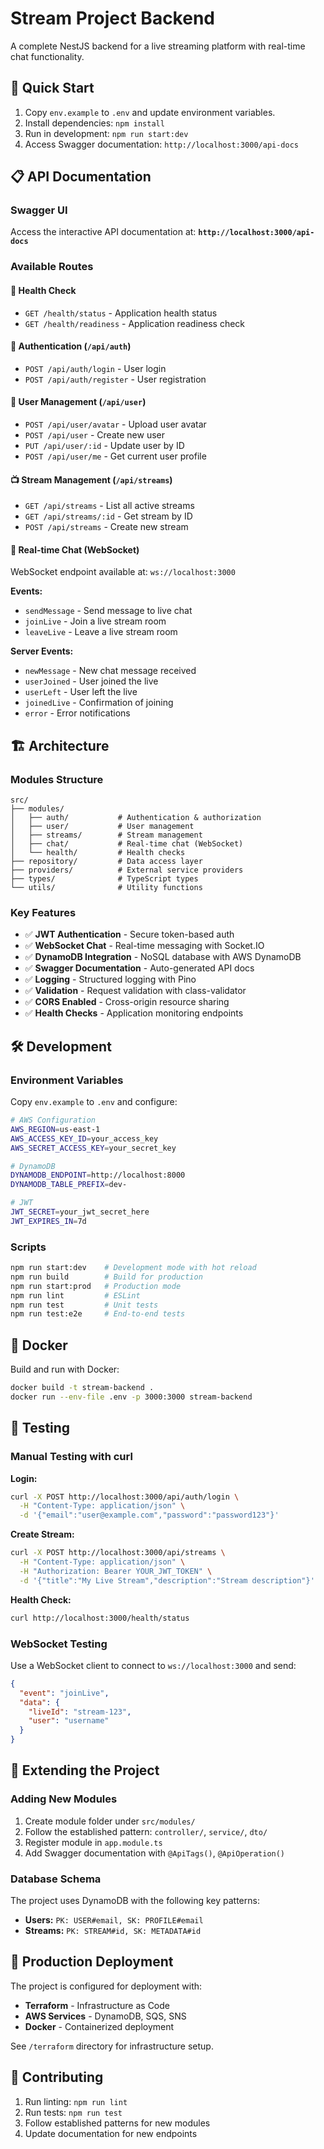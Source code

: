 # Stream Project Backend

A complete NestJS backend for a live streaming platform with real-time chat functionality.

## 🚀 Quick Start

1. Copy `env.example` to `.env` and update environment variables.
2. Install dependencies: `npm install`
3. Run in development: `npm run start:dev`
4. Access Swagger documentation: `http://localhost:3000/api-docs`

## 📋 API Documentation

### Swagger UI
Access the interactive API documentation at: **`http://localhost:3000/api-docs`**

### Available Routes

#### 🏥 Health Check
- `GET /health/status` - Application health status
- `GET /health/readiness` - Application readiness check

#### 🔐 Authentication (`/api/auth`)
- `POST /api/auth/login` - User login
- `POST /api/auth/register` - User registration

#### 👤 User Management (`/api/user`)
- `POST /api/user/avatar` - Upload user avatar
- `POST /api/user` - Create new user
- `PUT /api/user/:id` - Update user by ID
- `POST /api/user/me` - Get current user profile

#### 📺 Stream Management (`/api/streams`)
- `GET /api/streams` - List all active streams
- `GET /api/streams/:id` - Get stream by ID
- `POST /api/streams` - Create new stream

#### 💬 Real-time Chat (WebSocket)
WebSocket endpoint available at: `ws://localhost:3000`

**Events:**
- `sendMessage` - Send message to live chat
- `joinLive` - Join a live stream room
- `leaveLive` - Leave a live stream room

**Server Events:**
- `newMessage` - New chat message received
- `userJoined` - User joined the live
- `userLeft` - User left the live
- `joinedLive` - Confirmation of joining
- `error` - Error notifications

## 🏗️ Architecture

### Modules Structure
```
src/
├── modules/
│   ├── auth/           # Authentication & authorization
│   ├── user/           # User management
│   ├── streams/        # Stream management
│   ├── chat/           # Real-time chat (WebSocket)
│   └── health/         # Health checks
├── repository/         # Data access layer
├── providers/          # External service providers
├── types/              # TypeScript types
└── utils/              # Utility functions
```

### Key Features
- ✅ **JWT Authentication** - Secure token-based auth
- ✅ **WebSocket Chat** - Real-time messaging with Socket.IO
- ✅ **DynamoDB Integration** - NoSQL database with AWS DynamoDB
- ✅ **Swagger Documentation** - Auto-generated API docs
- ✅ **Logging** - Structured logging with Pino
- ✅ **Validation** - Request validation with class-validator
- ✅ **CORS Enabled** - Cross-origin resource sharing
- ✅ **Health Checks** - Application monitoring endpoints

## 🛠️ Development

### Environment Variables
Copy `env.example` to `.env` and configure:
```bash
# AWS Configuration
AWS_REGION=us-east-1
AWS_ACCESS_KEY_ID=your_access_key
AWS_SECRET_ACCESS_KEY=your_secret_key

# DynamoDB
DYNAMODB_ENDPOINT=http://localhost:8000  
DYNAMODB_TABLE_PREFIX=dev-

# JWT
JWT_SECRET=your_jwt_secret_here
JWT_EXPIRES_IN=7d
```

### Scripts
```bash
npm run start:dev    # Development mode with hot reload
npm run build        # Build for production
npm run start:prod   # Production mode
npm run lint         # ESLint
npm run test         # Unit tests
npm run test:e2e     # End-to-end tests
```

## 🐳 Docker

Build and run with Docker:
```bash
docker build -t stream-backend .
docker run --env-file .env -p 3000:3000 stream-backend
```

## 📝 Testing

### Manual Testing with curl

**Login:**
```bash
curl -X POST http://localhost:3000/api/auth/login \
  -H "Content-Type: application/json" \
  -d '{"email":"user@example.com","password":"password123"}'
```

**Create Stream:**
```bash
curl -X POST http://localhost:3000/api/streams \
  -H "Content-Type: application/json" \
  -H "Authorization: Bearer YOUR_JWT_TOKEN" \
  -d '{"title":"My Live Stream","description":"Stream description"}'
```

**Health Check:**
```bash
curl http://localhost:3000/health/status
```

### WebSocket Testing

Use a WebSocket client to connect to `ws://localhost:3000` and send:
```json
{
  "event": "joinLive",
  "data": {
    "liveId": "stream-123",
    "user": "username"
  }
}
```

## 🔧 Extending the Project

### Adding New Modules
1. Create module folder under `src/modules/`
2. Follow the established pattern: `controller/`, `service/`, `dto/`
3. Register module in `app.module.ts`
4. Add Swagger documentation with `@ApiTags()`, `@ApiOperation()`

### Database Schema
The project uses DynamoDB with the following key patterns:
- **Users:** `PK: USER#email, SK: PROFILE#email`
- **Streams:** `PK: STREAM#id, SK: METADATA#id`

## 🚀 Production Deployment

The project is configured for deployment with:
- **Terraform** - Infrastructure as Code
- **AWS Services** - DynamoDB, SQS, SNS
- **Docker** - Containerized deployment

See `/terraform` directory for infrastructure setup.

## 🤝 Contributing

1. Run linting: `npm run lint`
2. Run tests: `npm run test`
3. Follow established patterns for new modules
4. Update documentation for new endpoints


